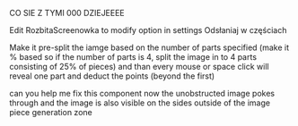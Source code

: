 CO SIE Z TYMI 000 DZIEJEEEE

Edit RozbitaScreenowka to modify option in settings Odsłaniaj w częściach

Make it pre-split the iamge based on the number of parts specified (make it % based so if the number of parts is 4, split the image in to 4 parts consisting of 25% of pieces) and than every mouse or space click will reveal one part and deduct the points (beyond the first)




can you help me fix this component
now the unobstructed image pokes through and the image is also visible on the sides outside of the image piece generation zone